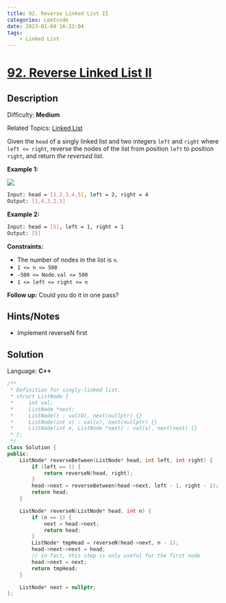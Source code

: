 ```yaml
---
title: 92. Reverse Linked List II
categories: Leetcode
date: 2023-01-04 16:23:04
tags:
    - Linked List
---
```


# [92\. Reverse Linked List II](https://leetcode.com/problems/reverse-linked-list-ii/)

## Description

Difficulty: **Medium**

Related Topics: [Linked List](https://leetcode.com/tag/linked-list/)

Given the `head` of a singly linked list and two integers `left` and `right` where `left <= right`, reverse the nodes of the list from position `left` to position `right`, and return _the reversed list_.

**Example 1:**

![](https://assets.leetcode.com/uploads/2021/02/19/rev2ex2.jpg)

```bash
Input: head = [1,2,3,4,5], left = 2, right = 4
Output: [1,4,3,2,5]
```

**Example 2:**

```bash
Input: head = [5], left = 1, right = 1
Output: [5]
```

**Constraints:**

* The number of nodes in the list is `n`.
* `1 <= n <= 500`
* `-500 <= Node.val <= 500`
* `1 <= left <= right <= n`

**Follow up:** Could you do it in one pass?

## Hints/Notes

* Implement reverseN first

## Solution

Language: **C++**

```C++
/**
 * Definition for singly-linked list.
 * struct ListNode {
 *     int val;
 *     ListNode *next;
 *     ListNode() : val(0), next(nullptr) {}
 *     ListNode(int x) : val(x), next(nullptr) {}
 *     ListNode(int x, ListNode *next) : val(x), next(next) {}
 * };
 */
class Solution {
public:
    ListNode* reverseBetween(ListNode* head, int left, int right) {
        if (left == 1) {
            return reverseN(head, right);
        }
        head->next = reverseBetween(head->next, left - 1, right - 1);
        return head;
    }

    ListNode* reverseN(ListNode* head, int n) {
        if (n == 1) {
            next = head->next;
            return head;
        }
        ListNode* tmpHead = reverseN(head->next, n - 1);
        head->next->next = head;
        // in fact, this step is only useful for the first node
        head->next = next;
        return tmpHead;
    }

    ListNode* next = nullptr;
};
```
